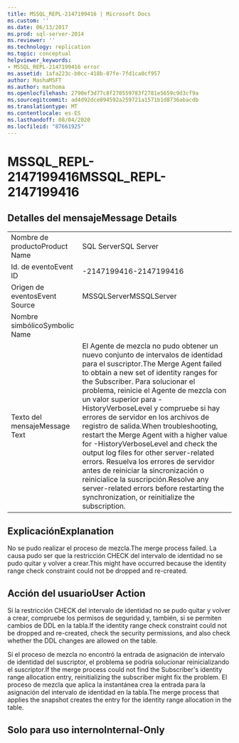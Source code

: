 ```yaml
---
title: MSSQL_REPL-2147199416 | Microsoft Docs
ms.custom: ''
ms.date: 06/13/2017
ms.prod: sql-server-2014
ms.reviewer: ''
ms.technology: replication
ms.topic: conceptual
helpviewer_keywords:
- MSSQL_REPL-2147199416 error
ms.assetid: 1afa223c-b0cc-418b-87fe-7fd1ca0cf957
author: MashaMSFT
ms.author: mathoma
ms.openlocfilehash: 2790ef3d77c8f270559783f2781e5659c9d3cf9a
ms.sourcegitcommit: ad4d92dce894592a259721a1571b1d8736abacdb
ms.translationtype: MT
ms.contentlocale: es-ES
ms.lasthandoff: 08/04/2020
ms.locfileid: "87661925"
---
```

# <a name="mssql_repl-2147199416"></a><span data-ttu-id="8185f-102">MSSQL_REPL-2147199416</span><span class="sxs-lookup"><span data-stu-id="8185f-102">MSSQL_REPL-2147199416</span></span>
    
## <a name="message-details"></a><span data-ttu-id="8185f-103">Detalles del mensaje</span><span class="sxs-lookup"><span data-stu-id="8185f-103">Message Details</span></span>  
  
|||  
|-|-|  
|<span data-ttu-id="8185f-104">Nombre de producto</span><span class="sxs-lookup"><span data-stu-id="8185f-104">Product Name</span></span>|<span data-ttu-id="8185f-105">SQL Server</span><span class="sxs-lookup"><span data-stu-id="8185f-105">SQL Server</span></span>|  
|<span data-ttu-id="8185f-106">Id. de evento</span><span class="sxs-lookup"><span data-stu-id="8185f-106">Event ID</span></span>|<span data-ttu-id="8185f-107">-2147199416</span><span class="sxs-lookup"><span data-stu-id="8185f-107">-2147199416</span></span>|  
|<span data-ttu-id="8185f-108">Origen de eventos</span><span class="sxs-lookup"><span data-stu-id="8185f-108">Event Source</span></span>|<span data-ttu-id="8185f-109">MSSQLServer</span><span class="sxs-lookup"><span data-stu-id="8185f-109">MSSQLServer</span></span>|  
|<span data-ttu-id="8185f-110">Nombre simbólico</span><span class="sxs-lookup"><span data-stu-id="8185f-110">Symbolic Name</span></span>||  
|<span data-ttu-id="8185f-111">Texto del mensaje</span><span class="sxs-lookup"><span data-stu-id="8185f-111">Message Text</span></span>|<span data-ttu-id="8185f-112">El Agente de mezcla no pudo obtener un nuevo conjunto de intervalos de identidad para el suscriptor.</span><span class="sxs-lookup"><span data-stu-id="8185f-112">The Merge Agent failed to obtain a new set of identity ranges for the Subscriber.</span></span> <span data-ttu-id="8185f-113">Para solucionar el problema, reinicie el Agente de mezcla con un valor superior para -HistoryVerboseLevel y compruebe si hay errores de servidor en los archivos de registro de salida.</span><span class="sxs-lookup"><span data-stu-id="8185f-113">When troubleshooting, restart the Merge Agent with a higher value for -HistoryVerboseLevel and check the output log files for other server-related errors.</span></span> <span data-ttu-id="8185f-114">Resuelva los errores de servidor antes de reiniciar la sincronización o reinicialice la suscripción.</span><span class="sxs-lookup"><span data-stu-id="8185f-114">Resolve any server-related errors before restarting the synchronization, or reinitialize the subscription.</span></span>|  
  
## <a name="explanation"></a><span data-ttu-id="8185f-115">Explicación</span><span class="sxs-lookup"><span data-stu-id="8185f-115">Explanation</span></span>  
 <span data-ttu-id="8185f-116">No se pudo realizar el proceso de mezcla.</span><span class="sxs-lookup"><span data-stu-id="8185f-116">The merge process failed.</span></span> <span data-ttu-id="8185f-117">La causa pudo ser que la restricción CHECK del intervalo de identidad no se pudo quitar y volver a crear.</span><span class="sxs-lookup"><span data-stu-id="8185f-117">This might have occurred because the identity range check constraint could not be dropped and re-created.</span></span>  
  
## <a name="user-action"></a><span data-ttu-id="8185f-118">Acción del usuario</span><span class="sxs-lookup"><span data-stu-id="8185f-118">User Action</span></span>  
 <span data-ttu-id="8185f-119">Si la restricción CHECK del intervalo de identidad no se pudo quitar y volver a crear, compruebe los permisos de seguridad y, también, si se permiten cambios de DDL en la tabla.</span><span class="sxs-lookup"><span data-stu-id="8185f-119">If the identity range check constraint could not be dropped and re-created, check the security permissions, and also check whether the DDL changes are allowed on the table.</span></span>  
  
 <span data-ttu-id="8185f-120">Si el proceso de mezcla no encontró la entrada de asignación de intervalo de identidad del suscriptor, el problema se podría solucionar reinicializando el suscriptor.</span><span class="sxs-lookup"><span data-stu-id="8185f-120">If the merge process could not find the Subscriber's identity range allocation entry, reinitializing the subscriber might fix the problem.</span></span> <span data-ttu-id="8185f-121">El proceso de mezcla que aplica la instantánea crea la entrada para la asignación del intervalo de identidad en la tabla.</span><span class="sxs-lookup"><span data-stu-id="8185f-121">The merge process that applies the snapshot creates the entry for the identity range allocation in the table.</span></span>  
  
## <a name="internal-only"></a><span data-ttu-id="8185f-122">Solo para uso interno</span><span class="sxs-lookup"><span data-stu-id="8185f-122">Internal-Only</span></span>  
  
